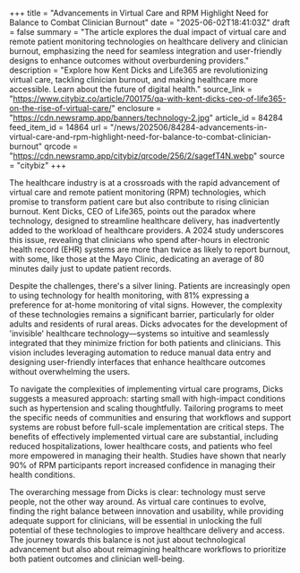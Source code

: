 +++
title = "Advancements in Virtual Care and RPM Highlight Need for Balance to Combat Clinician Burnout"
date = "2025-06-02T18:41:03Z"
draft = false
summary = "The article explores the dual impact of virtual care and remote patient monitoring technologies on healthcare delivery and clinician burnout, emphasizing the need for seamless integration and user-friendly designs to enhance outcomes without overburdening providers."
description = "Explore how Kent Dicks and Life365 are revolutionizing virtual care, tackling clinician burnout, and making healthcare more accessible. Learn about the future of digital health."
source_link = "https://www.citybiz.co/article/700175/qa-with-kent-dicks-ceo-of-life365-on-the-rise-of-virtual-care/"
enclosure = "https://cdn.newsramp.app/banners/technology-2.jpg"
article_id = 84284
feed_item_id = 14864
url = "/news/202506/84284-advancements-in-virtual-care-and-rpm-highlight-need-for-balance-to-combat-clinician-burnout"
qrcode = "https://cdn.newsramp.app/citybiz/qrcode/256/2/sagefT4N.webp"
source = "citybiz"
+++

<p>The healthcare industry is at a crossroads with the rapid advancement of virtual care and remote patient monitoring (RPM) technologies, which promise to transform patient care but also contribute to rising clinician burnout. Kent Dicks, CEO of Life365, points out the paradox where technology, designed to streamline healthcare delivery, has inadvertently added to the workload of healthcare providers. A 2024 study underscores this issue, revealing that clinicians who spend after-hours in electronic health record (EHR) systems are more than twice as likely to report burnout, with some, like those at the Mayo Clinic, dedicating an average of 80 minutes daily just to update patient records.</p><p>Despite the challenges, there's a silver lining. Patients are increasingly open to using technology for health monitoring, with 81% expressing a preference for at-home monitoring of vital signs. However, the complexity of these technologies remains a significant barrier, particularly for older adults and residents of rural areas. Dicks advocates for the development of 'invisible' healthcare technology—systems so intuitive and seamlessly integrated that they minimize friction for both patients and clinicians. This vision includes leveraging automation to reduce manual data entry and designing user-friendly interfaces that enhance healthcare outcomes without overwhelming the users.</p><p>To navigate the complexities of implementing virtual care programs, Dicks suggests a measured approach: starting small with high-impact conditions such as hypertension and scaling thoughtfully. Tailoring programs to meet the specific needs of communities and ensuring that workflows and support systems are robust before full-scale implementation are critical steps. The benefits of effectively implemented virtual care are substantial, including reduced hospitalizations, lower healthcare costs, and patients who feel more empowered in managing their health. Studies have shown that nearly 90% of RPM participants report increased confidence in managing their health conditions.</p><p>The overarching message from Dicks is clear: technology must serve people, not the other way around. As virtual care continues to evolve, finding the right balance between innovation and usability, while providing adequate support for clinicians, will be essential in unlocking the full potential of these technologies to improve healthcare delivery and access. The journey towards this balance is not just about technological advancement but also about reimagining healthcare workflows to prioritize both patient outcomes and clinician well-being.</p>